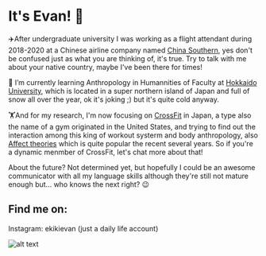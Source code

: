 # It's Evan! 👋


✈️After undergraduate university I was working as a flight attendant during 2018-2020 at a Chinese airline company named [China Southern](https://en.wikipedia.org/wiki/China_Southern_Airlines), yes don't be confused just as what you are thinking of, it's true. Try to talk with me about your native country, maybe I've been there for times!

🏫 I’m currently learning Anthropology in Humannities of Faculty at [Hokkaido University](https://en.wikipedia.org/wiki/Hokkaido_University), which is located in a super northern island of Japan and full of snow all over the year, ok it's joking ;) but it's quite cold anyway.

🏋️And for my research, I'm now focusing on [CrossFit](https://en.wikipedia.org/wiki/CrossFit) in Japan, a type also the name of a gym originated in the United States, and trying to find out the interaction among this king of workout systerm and body anthropology, also [Affect theories](https://en.wikipedia.org/wiki/Affect_(philosophy)) which is quite popular the recent several years. So if you're a dynamic menmber of CrossFit, let's chat more about that!

About the future? Not determined yet, but hopefully I could be an awesome communicator with all my language skills although they're still not mature enough but... who knows the next right? 😉


## Find me on:

Instagram: ekikievan (just a daily life account)

![alt text](https://github.com/Evan960704/Evan960704.github.io/blob/main/S__15925252.jpg)
<!--



